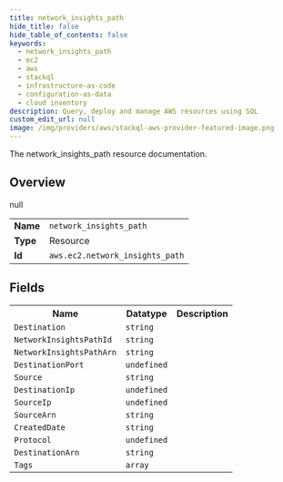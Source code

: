 ```yaml
---
title: network_insights_path
hide_title: false
hide_table_of_contents: false
keywords:
  - network_insights_path
  - ec2
  - aws
  - stackql
  - infrastructure-as-code
  - configuration-as-data
  - cloud inventory
description: Query, deploy and manage AWS resources using SQL
custom_edit_url: null
image: /img/providers/aws/stackql-aws-provider-featured-image.png
---
```

The network_insights_path resource documentation.

## Overview
<table><tbody>
<tr><td><b>Name</b></td><td><code>network_insights_path</code></td></tr>
<tr><td><b>Type</b></td><td>Resource</td></tr>
null
<tr><td><b>Id</b></td><td><code>aws.ec2.network_insights_path</code></td></tr>
</tbody></table>

## Fields
<table><tbody>
<tr><th>Name</th><th>Datatype</th><th>Description</th></tr>
<tr><td><code>Destination</code></td><td><code>string</code></td><td></td></tr><tr><td><code>NetworkInsightsPathId</code></td><td><code>string</code></td><td></td></tr><tr><td><code>NetworkInsightsPathArn</code></td><td><code>string</code></td><td></td></tr><tr><td><code>DestinationPort</code></td><td><code>undefined</code></td><td></td></tr><tr><td><code>Source</code></td><td><code>string</code></td><td></td></tr><tr><td><code>DestinationIp</code></td><td><code>undefined</code></td><td></td></tr><tr><td><code>SourceIp</code></td><td><code>undefined</code></td><td></td></tr><tr><td><code>SourceArn</code></td><td><code>string</code></td><td></td></tr><tr><td><code>CreatedDate</code></td><td><code>string</code></td><td></td></tr><tr><td><code>Protocol</code></td><td><code>undefined</code></td><td></td></tr><tr><td><code>DestinationArn</code></td><td><code>string</code></td><td></td></tr><tr><td><code>Tags</code></td><td><code>array</code></td><td></td></tr>
</tbody></table>